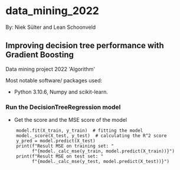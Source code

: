 # data_mining_2022
By: Niek Sülter and Lean Schoonveld
## Improving decision tree performance with Gradient Boosting

Data mining project 2022 'Algorithm'

Most notable software/ packages used:
- Python 3.10.6, Numpy and scikit-learn.

### Run the DecisionTreeRegression model
- Get the score and the MSE score of the model
```model = DecisionTreeReg()
    model.fit(X_train, y_train)  # fitting the model
    model._score(X_test, y_test)  # calculating the R^2 score
    y_pred = model.predict(X_test)
    print(f"Result MSE on training set: "
          f"{model._calc_mse(y_train, model.predict(X_train))}")
    print(f"Result MSE on test set: "
          f"{model._calc_mse(y_test, model.predict(X_test))}")
```
